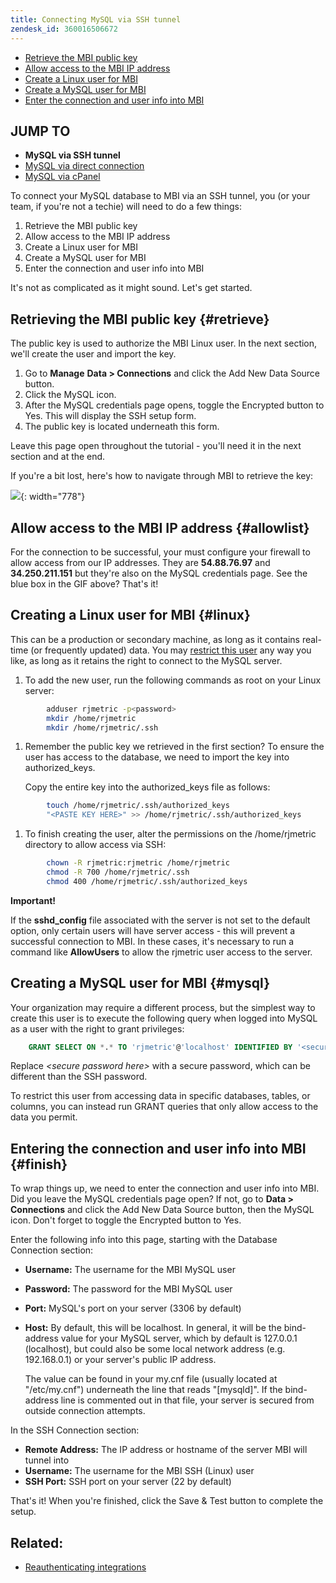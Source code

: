 ```yaml
---
title: Connecting MySQL via SSH tunnel
zendesk_id: 360016506672
---
```


* [Retrieve the MBI public key](../#retrieve)
* [Allow access to the MBI IP address](../#allowlist)
* [Create a Linux user for MBI](../#linux)
* [Create a MySQL user for MBI](../#mysql)
* [Enter the connection and user info into MBI](../#finish)

## JUMP TO

* **MySQL via SSH tunnel**
* [MySQL via direct connection](../data-analyst/importing-data/integrations/mysql-via-a-direct-connection.md)
* [MySQL via cPanel](../data-analyst/importing-data/integrations/mysql-via-cpanel.md)

To connect your MySQL database to MBI via an SSH tunnel, you (or your team, if you\'re not a techie) will need to do a few things:

1. Retrieve the MBI public key
1. Allow access to the MBI IP address
1. Create a Linux user for MBI
1. Create a MySQL user for MBI
1. Enter the connection and user info into MBI

It\'s not as complicated as it might sound. Let\'s get started.

## Retrieving the MBI public key {#retrieve}

The public key is used to authorize the MBI Linux user. In the next section, we\'ll create the user and import the key.

1. Go to **Manage** **Data &gt; Connections** and click the Add New Data Source button.
1. Click the MySQL icon.
1. After the MySQL credentials page opens, toggle the Encrypted button to Yes. This will display the SSH setup form.
1. The public key is located underneath this form.

Leave this page open throughout the tutorial - you\'ll need it in the next section and at the end.

If you\'re a bit lost, here\'s how to navigate through MBI to retrieve the key:

![](../assets/MySQL_SSH.gif){: width="778"}

## Allow access to the MBI IP address {#allowlist}

For the connection to be successful, your must configure your firewall to allow access from our IP addresses. They are **54.88.76.97** and **34.250.211.151** but they\'re also on the MySQL credentials page. See the blue box in the GIF above? That\'s it!

## Creating a Linux user for MBI {#linux}

This can be a production or secondary machine, as long as it contains real-time (or frequently updated) data. You may [restrict this user](../administrator/account-management/restrict-db-access.md) any way you like, as long as it retains the right to connect to the MySQL server.

1. To add the new user, run the following commands as root on your Linux server:

```bash
        adduser rjmetric -p<password>
        mkdir /home/rjmetric
        mkdir /home/rjmetric/.ssh
```

1. Remember the public key we retrieved in the first section? To ensure the user has access to the database, we need to import the key into authorized\_keys.

     Copy the entire key into the authorized\_keys file as follows:

```bash
        touch /home/rjmetric/.ssh/authorized_keys
        "<PASTE KEY HERE>" >> /home/rjmetric/.ssh/authorized_keys
```

1. To finish creating the user, alter the permissions on the /home/rjmetric directory to allow access via SSH:

```bash
        chown -R rjmetric:rjmetric /home/rjmetric
        chmod -R 700 /home/rjmetric/.ssh
        chmod 400 /home/rjmetric/.ssh/authorized_keys
```

**Important!**

If the **sshd\_config** file associated with the server is not set to the default option, only certain users will have server access - this will prevent a successful connection to MBI. In these cases, it\'s necessary to run a command like **AllowUsers** to allow the rjmetric user access to the server.

## Creating a MySQL user for MBI {#mysql}

Your organization may require a different process, but the simplest way to create this user is to execute the following query when logged into MySQL as a user with the right to grant privileges:

```sql
    GRANT SELECT ON *.* TO 'rjmetric'@'localhost' IDENTIFIED BY '<secure password here>';
```

Replace *&lt;secure password here&gt;* with a secure password, which can be different than the SSH password.

To restrict this user from accessing data in specific databases, tables, or columns, you can instead run GRANT queries that only allow access to the data you permit.

## Entering the connection and user info into MBI {#finish}

To wrap things up, we need to enter the connection and user info into MBI. Did you leave the MySQL credentials page open? If not, go to **Data > Connections** and click the Add New Data Source button, then the MySQL icon. Don\'t forget to toggle the Encrypted button to Yes.

Enter the following info into this page, starting with the Database Connection section:

* **Username:** The username for the MBI MySQL user
* **Password:** The password for the MBI MySQL user
* **Port:** MySQL\'s port on your server (3306 by default)
* **Host:** By default, this will be localhost. In general, it will be the bind-address value for your MySQL server, which by default is 127.0.0.1 (localhost), but could also be some local network address (e.g. 192.168.0.1) or your server\'s public IP address.

   The value can be found in your my.cnf file (usually located at \"/etc/my.cnf\") underneath the line that reads \"\[mysqld\]\". If the bind-address line is commented out in that file, your server is secured from outside connection attempts.

In the SSH Connection section:

* **Remote Address:** The IP address or hostname of the server MBI will tunnel into
* **Username:** The username for the MBI SSH (Linux) user
* **SSH Port:** SSH port on your server (22 by default)

That\'s it! When you\'re finished, click the Save & Test button to complete the setup.

## Related:

* [Reauthenticating integrations](https://support.magento.com/hc/en-us/articles/360016733151)
